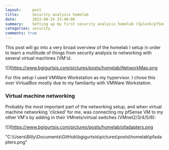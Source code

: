 ```yaml
---
layout:     post
title:      Security analysis homelab
date:       2022-08-24 23:40:00
summary:    Setting up my first security analysis homelab (Splunk/pfSense)
categories: security
comments: true
---
```


This post will go into a very broad overview of the homelab I setup in order to learn a multitude of things from security analysis to networking with several virtual machines (VM's).

![](https://www.bgigurtsis.com/pictures/posts/homelab/NetworkMap.png

For this setup I used VMWare Workstation as my hypervisor. I chose this over VirtualBox mostly due to my familiarity with VMWare Workstation.

### Virtual machine networking

Probably the most important part of the networking setup, and when virtual machine networking 'clicked' for me, was connecting my pfSense VM to my other VM's by adding in their VMnets/virtual switches (VMnet2/3/4/5/6):

![](https://www.bgigurtsis.com/pictures/posts/homelab/pfadapters.png

"C:\Users\Billy\Documents\GitHub\bgigurtsis\pictures\posts\homelab\pfadapters.png"
